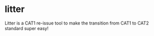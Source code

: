# litter
Litter is a CAT1 re-issue tool to make the transition from CAT1 to CAT2 standard super easy!
